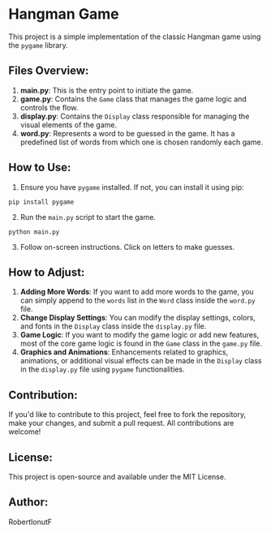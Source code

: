 
# Hangman Game

This project is a simple implementation of the classic Hangman game using the `pygame` library.

## Files Overview:

1. **main.py**: This is the entry point to initiate the game.
2. **game.py**: Contains the `Game` class that manages the game logic and controls the flow.
3. **display.py**: Contains the `Display` class responsible for managing the visual elements of the game.
4. **word.py**: Represents a word to be guessed in the game. It has a predefined list of words from which one is chosen randomly each game.

## How to Use:

1. Ensure you have `pygame` installed. If not, you can install it using pip:
```
pip install pygame
```
2. Run the `main.py` script to start the game.
```
python main.py
```
3. Follow on-screen instructions. Click on letters to make guesses.

## How to Adjust:

1. **Adding More Words**: If you want to add more words to the game, you can simply append to the `words` list in the `Word` class inside the `word.py` file.
2. **Change Display Settings**: You can modify the display settings, colors, and fonts in the `Display` class inside the `display.py` file.
3. **Game Logic**: If you want to modify the game logic or add new features, most of the core game logic is found in the `Game` class in the `game.py` file.
4. **Graphics and Animations**: Enhancements related to graphics, animations, or additional visual effects can be made in the `Display` class in the `display.py` file using `pygame` functionalities.

## Contribution:

If you'd like to contribute to this project, feel free to fork the repository, make your changes, and submit a pull request. All contributions are welcome!

## License:

This project is open-source and available under the MIT License.

## Author:

RobertIonutF
